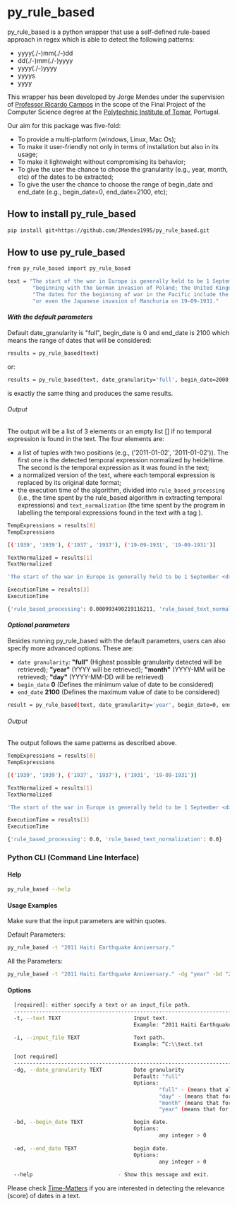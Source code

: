 

# py_rule_based
py_rule_based is a python wrapper that use a self-defined rule-based approach in regex which is able to detect the following patterns:

   - yyyy(./-)mm(./-)dd
   - dd(./-)mm(./-)yyyy
   - yyyy(./-)yyyy
   - yyyys
   - yyyy

This wrapper has been developed by Jorge Mendes under the supervision of [Professor Ricardo Campos](http://www.ccc.ipt.pt/~ricardo/) in the scope of the Final Project of the Computer Science degree at the [Polytechnic Institute of Tomar](http://portal2.ipt.pt/), Portugal.

Our aim for this package was five-fold:

 - To provide a multi-platform (windows, Linux, Mac Os);
 - To make it user-friendly not only in terms of installation but also in its usage;
 - To make it lightweight without compromising its behavior;
 - To give the user the chance to choose the granularity (e.g., year, month, etc) of the dates to be extracted;
 - To give the user the chance to choose the range of begin_date and end_date (e.g., begin_date=0, end_date=2100, etc);

## How to install py_rule_based

```bash
pip install git+https://github.com/JMendes1995/py_rule_based.git
```

## How to use py_rule_based
``` bash
from py_rule_based import py_rule_based

text = "The start of the war in Europe is generally held to be 1 September 1939,"\
        "beginning with the German invasion of Poland; the United Kingdom and France declared war on Germany two days later."\
        "The dates for the beginning of war in the Pacific include the start of the Second Sino-Japanese War on 7 July 1937,"\
        "or even the Japanese invasion of Manchuria on 19-09-1931."
```

#### _With the default parameters_
Default date_granularity is "full", begin_date is 0 and end_date is 2100 which means the range of dates that will be considered:

```` bash
results = py_rule_based(text)
````

or:

```` bash
results = py_rule_based(text, date_granularity='full', begin_date=2000, end_date=2100)
````
is exactly the same thing and produces the same results.

###### Output
The output will be a list of 3 elements or an empty list [] if no temporal expression is found in the text. The four elements are:

- a list of tuples with two positions (e.g., ('2011-01-02', '2011-01-02')). The first one is the detected temporal expression normalized by heideltime. The second is the temporal expression as it was found in the text;
- a normalized version of the text, where each temporal expression is replaced by its original date format;
- the execution time of the algorithm, divided into `rule_based_processing` (i.e., the time spent by the rule_based algorithm in extracting temporal expressions) and `text_normalization` (the time spent by the program in labelling the temporal expressions found in the text with a tag <d>).

```` bash
TempExpressions = results[0]
TempExpressions
````
```` bash
[('1939', '1939'), ('1937', '1937'), ('19-09-1931', '19-09-1931')]
````

```` bash
TextNormalized = results[1]
TextNormalized
````
```` bash
'The start of the war in Europe is generally held to be 1 September <d>1939</d>,beginning with the German invasion of Poland; the United Kingdom and France declared war on Germany two days later.The dates for the beginning of war in the Pacific include the start of the Second Sino-Japanese War on 7 July <d>1937</d>,or even the Japanese invasion of Manchuria on <d>19-09-1931</d>.'
````

```` bash
ExecutionTime = results[3]
ExecutionTime
````
```` bash
{'rule_based_processing': 0.000993490219116211, 'rule_based_text_normalization': 0}
````

#### _Optional parameters_
Besides running py_rule_based with the default parameters, users can also specify more advanced options. These are:
- `date granularity`: <b>"full"</b> (Highest possible granularity detected will be retrieved); <b>"year"</b> (YYYY will be retrieved); <b>"month"</b> (YYYY-MM will be retrieved); <b>"day"</b> (YYYY-MM-DD will be retrieved)
- `begin_date` <b>0</b> (Defines the minimum value of date to be considered)
- `end_date` <b>2100</b> (Defines the maximum value of date to be considered)

```` bash
result = py_rule_based(text, date_granularity='year', begin_date=0, end_date=2100)
````

###### Output
The output follows the same patterns as described above.


```` bash
TempExpressions = results[0]
TempExpressions
````
```` bash
[('1939', '1939'), ('1937', '1937'), ('1931', '19-09-1931')]
````

```` bash
TextNormalized = results[1]
TextNormalized
````
```` bash
'The start of the war in Europe is generally held to be 1 September <d>1939</d>,beginning with the German invasion of Poland; the United Kingdom and France declared war on Germany two days later.The dates for the beginning of war in the Pacific include the start of the Second Sino-Japanese War on 7 July <d>1937</d>,or even the Japanese invasion of Manchuria on <d>1931</d>.'
````

```` bash
ExecutionTime = results[3]
ExecutionTime
````
```` bash
{'rule_based_processing': 0.0, 'rule_based_text_normalization': 0.0}
````

### Python CLI (Command Line Interface)
#### Help
``` bash
py_rule_based --help
```
#### Usage Examples
Make sure that the input parameters are within quotes.

Default Parameters:
``` bash
py_rule_based -t "2011 Haiti Earthquake Anniversary." 
```

All the Parameters:
``` bash
py_rule_based -t "2011 Haiti Earthquake Anniversary." -dg "year" -bd "2000" -ed "2015"
```

#### Options
``` bash
  [required]: either specify a text or an input_file path.
  ----------------------------------------------------------------------------------------------------------------------------------
  -t, --text TEXT                       Input text.
                                        Example: “2011 Haiti Earthquake Anniversary.”.

  -i, --input_file TEXT                 Text path.
                                        Example: “C:\\text.txt

```

``` bash
  [not required]
  -----------------------------------------------------------------------------------------------------------------------------------
  -dg, --date_granularity TEXT          Date granularity
                                        Default: "full"
                                        Options:
                                                "full" - (means that all types of granularity will be retrieved, from the coarsest to the finest-granularity).
                                                "day" - (means that for the date YYYY-MM-DD-HH:MM:SS it will retrieve YYYY-MM-DD).
                                                "month" (means that for the date YYYY-MM-DD-HH:MM:SS only the YYYY-MM will be retrieved);
                                                "year" (means that for the date YYYY-MM-DD-HH:MM:SS only the YYYY will be retrieved);

  -bd, --begin_date TEXT                begin date.
                                        Options:
                                                any integer > 0
                                            
  -ed, --end_date TEXT                  begin date.
                                        Options:
                                                any integer > 0
                                                
  --help                           - Show this message and exit.

```

Please check [Time-Matters](https://github.com/LIAAD/Time-Matters) if you are interested in detecting the relevance (score) of dates in a text.
